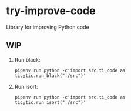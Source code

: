 # try-improve-code
Library for improving Python code

## WIP

1. Run black:
    ```shell
    pipenv run python -c'import src.ti_code as tic;tic.run_black("./src")'
    ```
1. Run isort:
    ```shell
    pipenv run python -c'import src.ti_code as tic;tic.run_isort("./src")'
    ```